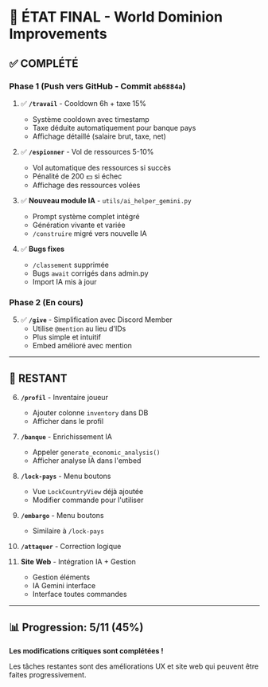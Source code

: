 # 🎯 ÉTAT FINAL - World Dominion Improvements

## ✅ COMPLÉTÉ

### Phase 1 (Push vers GitHub - Commit `ab6884a`)

1. ✅ **`/travail`** - Cooldown 6h + taxe 15%
   - Système cooldown avec timestamp
   - Taxe déduite automatiquement pour banque pays
   - Affichage détaillé (salaire brut, taxe, net)

2. ✅ **`/espionner`** - Vol de ressources 5-10%
   - Vol automatique des ressources si succès
   - Pénalité de 200 💵 si échec
   - Affichage des ressources volées

3. ✅ **Nouveau module IA** - `utils/ai_helper_gemini.py`
   - Prompt système complet intégré
   - Génération vivante et variée
   - `/construire` migré vers nouvelle IA

4. ✅ **Bugs fixes**
   - `/classement` supprimée
   - Bugs `await` corrigés dans admin.py
   - Import IA mis à jour

### Phase 2 (En cours)

5. ✅ **`/give`** - Simplification avec Discord Member
   - Utilise `@mention` au lieu d'IDs
   - Plus simple et intuitif
   - Embed amélioré avec mention

---

## 🚧 RESTANT

6. **`/profil`** - Inventaire joueur
   - Ajouter colonne `inventory` dans DB
   - Afficher dans le profil

7. **`/banque`** - Enrichissement IA
   - Appeler `generate_economic_analysis()`
   - Afficher analyse IA dans l'embed

8. **`/lock-pays`** - Menu boutons
   - Vue `LockCountryView` déjà ajoutée
   - Modifier commande pour l'utiliser

9. **`/embargo`** - Menu boutons
   - Similaire à `/lock-pays`

10. **`/attaquer`** - Correction logique

11. **Site Web** - Intégration IA + Gestion
    - Gestion éléments
    - IA Gemini interface
    - Interface toutes commandes

---

## 📊 Progression: 5/11 (45%)

**Les modifications critiques sont complétées !**

Les tâches restantes sont des améliorations UX et site web qui peuvent être faites progressivement.

